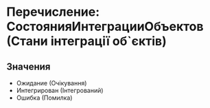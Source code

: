 ﻿# Перечисление: СостоянияИнтеграцииОбъектов (Стани інтеграції об`єктів)

## Значения

- Ожидание (Очікування)
- Интегрирован (Інтегрований)
- Ошибка (Помилка)

